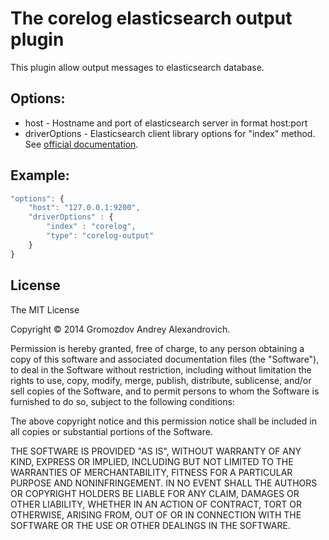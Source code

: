 The corelog elasticsearch output plugin
=======================================
This plugin allow output messages to elasticsearch database.

Options:
--------
 - host - Hostname and port of elasticsearch server in format host:port
 - driverOptions - Elasticsearch client library options for "index" method. See [official documentation](http://www.elasticsearch.org/guide/en/elasticsearch/client/javascript-api/current/api-reference.html#api-index).
 
Example:
--------
```javascript
"options": {
    "host": "127.0.0.1:9200",
    "driverOptions" : {
        "index" : "corelog",
        "type": "corelog-output"
    }
}
```
    
License
-------
The MIT License

Copyright © 2014 Gromozdov Andrey Alexandrovich.

Permission is hereby granted, free of charge, to any person obtaining a copy
of this software and associated documentation files (the "Software"), to deal
in the Software without restriction, including without limitation the rights
to use, copy, modify, merge, publish, distribute, sublicense, and/or sell
copies of the Software, and to permit persons to whom the Software is
furnished to do so, subject to the following conditions:

The above copyright notice and this permission notice shall be included in
all copies or substantial portions of the Software.

THE SOFTWARE IS PROVIDED "AS IS", WITHOUT WARRANTY OF ANY KIND, EXPRESS OR
IMPLIED, INCLUDING BUT NOT LIMITED TO THE WARRANTIES OF MERCHANTABILITY,
FITNESS FOR A PARTICULAR PURPOSE AND NONINFRINGEMENT. IN NO EVENT SHALL THE
AUTHORS OR COPYRIGHT HOLDERS BE LIABLE FOR ANY CLAIM, DAMAGES OR OTHER
LIABILITY, WHETHER IN AN ACTION OF CONTRACT, TORT OR OTHERWISE, ARISING FROM,
OUT OF OR IN CONNECTION WITH THE SOFTWARE OR THE USE OR OTHER DEALINGS IN
THE SOFTWARE.
